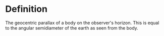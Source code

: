 # Definition

The geocentric parallax of a body on the observer's horizon. This is
equal to the angular semidiameter of the earth as seen from the body.
